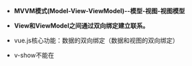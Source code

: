- **MVVM模式(Model-View-ViewModel)--模型-视图-视图模型**


- **View和ViewModel之间通过双向绑定建立联系。**


- vue.js核心功能：数据的双向绑定（数据和视图的双向绑定）


- v-show不能在<template>上使用


- props(传递数据)、events（触发事件）和slot(内容分发)构成Vue组件的3个API来源


- Vue中DOM更新是异步的